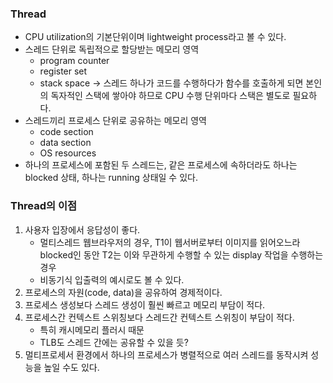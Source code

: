 ### Thread
- CPU utilization의 기본단위이며 lightweight process라고 볼 수 있다.
- 스레드 단위로 독립적으로 할당받는 메모리 영역
  - program counter
  - register set
  - stack space -> 스레드 하나가 코드를 수행하다가 함수를 호출하게 되면 본인의 독자적인 스택에 쌓아야 하므로 CPU 수행 단위마다 스택은 별도로 필요하다.
- 스레드끼리 프로세스 단위로 공유하는 메모리 영역
  - code section
  - data section
  - OS resources
- 하나의 프로세스에 포함된 두 스레드는, 같은 프로세스에 속하더라도 하나는 blocked 상태, 하나는 running 상태일 수 있다.

### Thread의 이점
1. 사용자 입장에서 응답성이 좋다. 
   - 멀티스레드 웹브라우저의 경우, T1이 웹서버로부터 이미지를 읽어오느라 blocked인 동안 T2는 이와 무관하게 수행할 수 있는 display 작업을 수행하는 경우
   - 비동기식 입출력의 예시로도 볼 수 있다.
2. 프로세스의 자원(code, data)을 공유하여 경제적이다.
3. 프로세스 생성보다 스레드 생성이 훨씬 빠르고 메모리 부담이 적다.
4. 프로세스간 컨텍스트 스위칭보다 스레드간 컨텍스트 스위칭이 부담이 적다.
   - 특히 캐시메모리 플러시 때문
   - TLB도 스레드 간에는 공유할 수 있을 듯?
5. 멀티프로세서 환경에서 하나의 프로세스가 병렬적으로 여러 스레드를 동작시켜 성능을 높일 수도 있다. 
